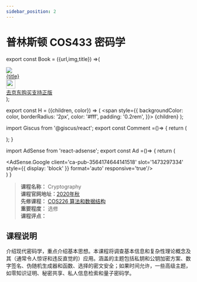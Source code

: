 ```yaml
---
sidebar_position: 2
---
```


# 普林斯顿 COS433 密码学
export const Book = ({url,img,title}) =>(
<div class="bookitem">
  <a href={url} target="_blank" class="book-content">
    <div class="book-img">
      <img src={img} />
    </div>
    <div class="book-detail">
      <div class="book-title">{title}</div>
      <div class="boook-desc">
        <img width="25" height="25" src="https://hackweek-1251009918.cos.ap-shanghai.myqcloud.com/hackway/cs/jd.svg" />
        <div class="book-jd">去京东购买支持正版</div>
      </div>
    </div>
  </a>
  </div> 
);

export const H = ({children, color}) => (
  <span
    style={{
      backgroundColor: color,
      borderRadius: '2px',
      color: '#fff',
      padding: '0.2rem',
    }}>
    {children}
  </span>
);

import Giscus from '@giscus/react';
export const Comment =()=> {
  return (
   <div className="comments-container">
      <Giscus
        src="https://giscus.app/client.js"
        id="comments"
        repo="lidongyx/hackwaydoc"
        repoId="R_kgDOHUMOyA"
        category="Announcements"
        categoryId="DIC_kwDOHUMOyM4CPCtD"
        mapping="title"
        reactionsEnabled="1"
        emitMetadata="0"
        inputPosition="top"
        theme="light"
        lang="zh-CN"
        crossorigin="anonymous"
      />
    </div>
  );
}

import AdSense from 'react-adsense';
export const Ad =()=> {
  return (
    <div className="ad-container">
      <AdSense.Google
        client='ca-pub-3564174644141518'
        slot='1473297334'
        style={{ display: 'block' }}
        format='auto'
        responsive='true'/>
    </div>
  )
}




>**课程名称：** Cryptography         
**课程官网地址：**[2020年秋](https://www.cs.princeton.edu/~mzhandry/courses/2020-Fall-COS433/)  
**先修课程：** [COS226 算法和数据结构](https://hackway.org/docs/cs/freshman/datastructure/cos226)    
**重要程度：** 选修  
**课程评点：** 


## 课程说明
介绍现代密码学，重点介绍基本思想。本课程将调查基本信息和复杂性理论概念及其（通常令人惊讶和违反直觉的）应用。涵盖的主题包括私钥和公钥加密方案、数字签名、伪随机生成器和函数、选择的密文安全；如果时间允许，一些高级主题，如零知识证明、秘密共享、私人信息检索和量子密码学。

<Comment></Comment>
